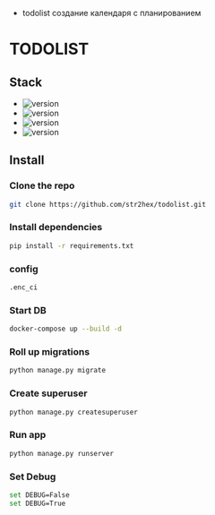 - todolist создание календаря с планированием 

# TODOLIST

## Stack

* ![version](https://img.shields.io/badge/pip-v22.3.1-informational/?style=for-the-badge&logo=pypi)
* ![version](https://img.shields.io/badge/Python-v3.10.6-informational/?style=for-the-badge&logo=Python)
* ![version](https://img.shields.io/badge/Django-v4.1.3-informational/?style=for-the-badge&logo=Django)
* ![version](https://img.shields.io/badge/Postgresql-v12.0-informational/?style=for-the-badge&logo=Postgresql)

## Install

### Clone the repo

```sh
git clone https://github.com/str2hex/todolist.git
```

### Install dependencies

```sh
pip install -r requirements.txt
```

### config
```sh
.enc_ci
```

### Start DB

```sh
docker-compose up --build -d
```

### Roll up migrations

```sh
python manage.py migrate
```

### Create superuser


```sh
python manage.py createsuperuser
```

### Run app

```sh
python manage.py runserver
```

### Set Debug

```sh
set DEBUG=False
set DEBUG=True
```
